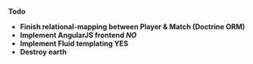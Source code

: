 <b>Todo<b/>

<ul>
    <li>Finish relational-mapping between Player & Match (Doctrine ORM)</li>
    <li>Implement AngularJS frontend <i>NO</i></li>
    <li>Implement Fluid templating YES</li>
    <li>Destroy earth</li>
</ul>